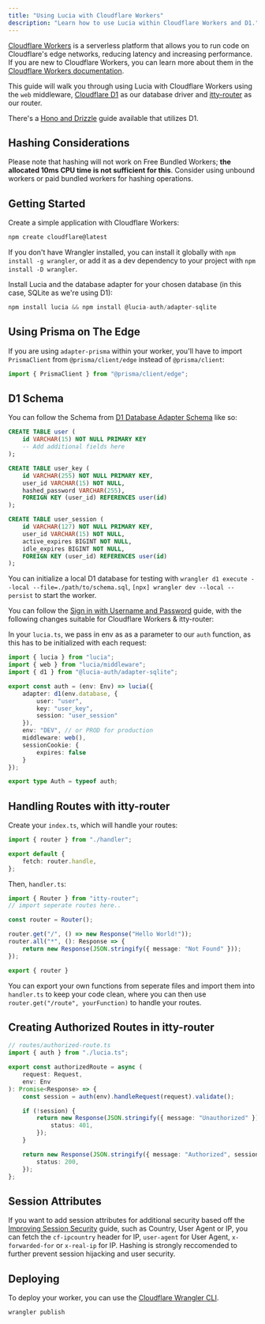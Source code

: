 ```yaml
---
title: "Using Lucia with Cloudflare Workers"
description: "Learn how to use Lucia within Cloudflare Workers and D1."
---
```


[Cloudflare Workers](https://workers.cloudflare.com/) is a serverless platform that allows you to run code on Cloudflare's edge networks, reducing latency and increasing performance. If you are new to Cloudflare Workers, you can learn more about them in the [Cloudflare Workers documentation](https://developers.cloudflare.com/workers/get-started/guide/).

This guide will walk you through using Lucia with Cloudflare Workers using the `web` middleware, [Cloudflare D1](https://developers.cloudflare.com/d1/) as our database driver and [itty-router](https://github.com/kwhitley/itty-router) as our router.

There's a [Hono and Drizzle](/guidebook/cloudflare-workers/hono) guide available that utilizes D1.

## Hashing Considerations

Please note that hashing will not work on Free Bundled Workers; **the allocated 10ms CPU time is not sufficient for this**. Consider using unbound workers or paid bundled workers for hashing operations.

## Getting Started

Create a simple application with Cloudflare Workers:

```ts
npm create cloudflare@latest
```

If you don't have Wrangler installed, you can install it globally with `npm install -g wrangler`, or add it as a dev dependency to your project with `npm install -D wrangler`.

Install Lucia and the database adapter for your chosen database (in this case, SQLite as we're using D1):

```ts
npm install lucia && npm install @lucia-auth/adapter-sqlite
```

## Using Prisma on The Edge

If you are using `adapter-prisma` within your worker, you'll have to import `PrismaClient` from `@prisma/client/edge` instead of `@prisma/client`:

```ts
import { PrismaClient } from "@prisma/client/edge";
```

## D1 Schema

You can follow the Schema from [D1 Database Adapter Schema](http://localhost:3000/database-adapters/cloudflare-d1#sqlite3-schema) like so:

```sql
CREATE TABLE user (
    id VARCHAR(15) NOT NULL PRIMARY KEY
    -- Add additional fields here
);

CREATE TABLE user_key (
    id VARCHAR(255) NOT NULL PRIMARY KEY,
    user_id VARCHAR(15) NOT NULL,
    hashed_password VARCHAR(255),
    FOREIGN KEY (user_id) REFERENCES user(id)
);

CREATE TABLE user_session (
    id VARCHAR(127) NOT NULL PRIMARY KEY,
    user_id VARCHAR(15) NOT NULL,
    active_expires BIGINT NOT NULL,
    idle_expires BIGINT NOT NULL,
    FOREIGN KEY (user_id) REFERENCES user(id)
);
```

You can initialize a local D1 database for testing with `wrangler d1 execute --local --file=./path/to/schema.sql`, `[npx] wrangler dev --local --persist` to start the worker.

You can follow the [Sign in with Username and Password](/guidebook/sign-in-with-username-and-password) guide, with the following changes suitable for Cloudflare Workers & itty-router:

In your `lucia.ts`, we pass in env as as a parameter to our `auth` function, as this has to be initialized with each request:

```ts
import { lucia } from "lucia";
import { web } from "lucia/middleware";
import { d1 } from "@lucia-auth/adapter-sqlite";

export const auth = (env: Env) => lucia({
    adapter: d1(env.database, {
        user: "user",
        key: "user_key",
        session: "user_session"
    }),
    env: "DEV", // or PROD for production
    middleware: web(),
    sessionCookie: {
        expires: false
    }
});

export type Auth = typeof auth;
```

## Handling Routes with itty-router

Create your `index.ts`, which will handle your routes:

```ts
import { router } from "./handler";

export default {
    fetch: router.handle,
};
```

Then, `handler.ts`:

```ts
import { Router } from "itty-router";
// import seperate routes here..

const router = Router();

router.get("/", () => new Response("Hello World!"));
router.all("*", (): Response => {
    return new Response(JSON.stringify({ message: "Not Found" }));
});

export { router }
```

You can export your own functions from seperate files and import them into `handler.ts` to keep your code clean, where you can then use `router.get("/route", yourFunction)` to handle your routes.

## Creating Authorized Routes in itty-router

```ts
// routes/authorized-route.ts
import { auth } from "./lucia.ts";

export const authorizedRoute = async (
    request: Request,
    env: Env
): Promise<Response> => {
    const session = auth(env).handleRequest(request).validate();

    if (!session) {
        return new Response(JSON.stringify({ message: "Unauthorized" }), {
            status: 401,
        });
    }

    return new Response(JSON.stringify({ message: "Authorized", session }), {
        status: 200,
    });
};
```

## Session Attributes

If you want to add session attributes for additional security based off the [Improving Session Security](/guidebook/improving-session-security) guide, such as Country, User Agent or IP, you can fetch the `cf-ipcountry` header for IP, `user-agent` for User Agent, `x-forwarded-for` or `x-real-ip` for IP. Hashing is strongly reccomended to further prevent session hijacking and user security.

## Deploying

To deploy your worker, you can use the [Cloudflare Wrangler CLI](https://developers.cloudflare.com/workers/cli-wrangler).

```bash
wrangler publish
```
